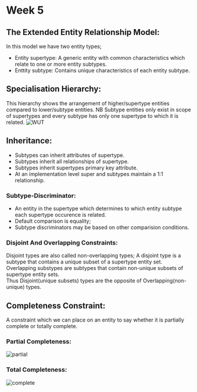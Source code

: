 # Week 5

## The Extended Entity Relationship Model:

In this model we have two entity types;
* Entity supertype: A generic entity with common characteristics which relate to one or more entity subtypes.
* Enttity subtype: Contains unique characteristics of each entity subtype.

## Specialisation Hierarchy:
This hierarchy shows the arrangement of higher/supertype entities compared to lower/subtype entities.
NB Subtype entities only exist in scope of supertypes and every subtype has only one supertype to which it is related.
![WUT](http://i.imgur.com/oJtq0Dc.png)

## Inheritance:
* Subtypes can inherit attributes of supertype.
* Subtypes inherit all relationships of supertype.
* Subtypes inherit supertypes primary key attribute.
* At an implementation level super and subtypes maintain a 1:1 relationship.

### Subtype-Discriminator:
* An entity in the supertype which determines to which entity subtype each supertype occurence is related.
* Default comparison is equality;
* Subtype discriminators may be based on other comparision conditions.

### Disjoint And Overlapping Constraints:
Disjoint types are also called non-overlapping types;
A disjoint type is a subtype that contains a unique subset of a supertype entity set.
<br>
Overlapping substypes are subtypes that contain non-unique subsets of supertype entity sets.
<br>
Thus Disjoint(unique subsets) types are the opposite of Overlapping(non-unique) types.

## Completeness Constraint:
A constraint which we can place on an entity to say whether it is partially complete or totally complete.

### Partial Completeness:
![partial](http://imgur.com/t3Gzone.png)

### Total Completeness:
![complete](http://imggur.com/l1Ps6jl.png)